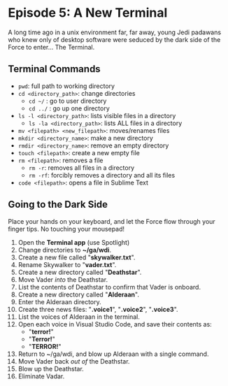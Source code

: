 # Episode 5: A New Terminal

A long time ago in a unix environment far, far away, young Jedi padawans who knew only of desktop software were seduced by the dark side of the Force to enter… The Terminal.

## Terminal Commands

- `pwd`: full path to working directory
- `cd <directory_path>`: change directories
  - `cd ~/` : go to user directory
  - `cd ../` : go up one directory
- `ls -l <directory_path>`: lists visible files in a directory
  - `ls -la <directory_path>`: lists ALL files in a directory
- `mv <filepath> <new_filepath>`: moves/renames files
- `mkdir <directory_name>`: make a new directory
- `rmdir <directory_name>`: remove an empty directory
- `touch <filepath>`: create a new empty file
- `rm <filepath>`: removes a file
  - `rm -r`: removes all files in a directory
  - `rm -rf`: forcibly removes a directory and all its files
- `code <filepath>`: opens a file in Sublime Text

## Going to the Dark Side
Place your hands on your keyboard, and let the Force flow through your finger tips. No touching your mousepad!

1. Open the **Terminal app** (use Spotlight)
2. Change directories to **~/ga/wdi**.
3. Create a new file called "**skywalker.txt**".
4. Rename Skywalker to "**vader.txt**".
5. Create a new directory called "**Deathstar**".
6. Move Vader *into* the Deathstar.
7. List the contents of Deathstar to confirm that Vader is onboard.
8. Create a new directory called "**Alderaan**".
9. Enter the Alderaan directory.
10. Create three news files: "**.voice1**", "**.voice2**", "**.voice3**".
11. List the voices of Alderaan in the terminal.
12. Open each voice in Visual Studio Code, and save their contents as:
	- "**terror!**"
	- "**Terror!**"
	- "**TERROR!**"
13. Return to ~/ga/wdi, and blow up Alderaan with a single command.
14. Move Vader back *out of* the Deathstar.
15. Blow up the Deathstar.
16. Eliminate Vadar.
